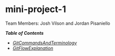 # mini-project-1

Team Members: Josh Vilson and Jordan Pisaniello

__*Table of Contents*__
   * [_GitCommandsAndTerminology_](https://github.com/jv265/mini-project-1/blob/master/GitCommandsAndTermsSection/GitCommandsAndTerminology.md)
   * [_GitFlowExplanation_](https://github.com/jv265/mini-project-1/blob/master/GitFlowSection/GitFlowExplanation.md)